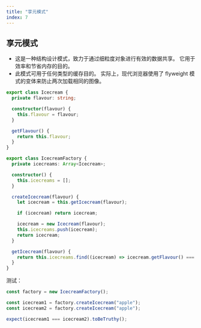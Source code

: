 ```yaml
---
title: "享元模式"
index: 7
---
```


## 享元模式

- 这是一种结构设计模式，致力于通过细粒度对象进行有效的数据共享。 它用于效率和节省内存的目的。
- 此模式可用于任何类型的缓存目的。 实际上，现代浏览器使用了 flyweight 模式的变体来防止两次加载相同的图像。

```ts
export class Icecream {
  private flavour: string;

  constructor(flavour) {
    this.flavour = flavour;
  }

  getFlavour() {
    return this.flavour;
  }
}

export class IcecreamFactory {
  private icecreams: Array<Icecream>;

  constructor() {
    this.icecreams = [];
  }

  createIcecream(flavour) {
    let icecream = this.getIcecream(flavour);

    if (icecream) return icecream;

    icecream = new Icecream(flavour);
    this.icecreams.push(icecream);
    return icecream;
  }

  getIcecream(flavour) {
    return this.icecreams.find((icecream) => icecream.getFlavour() === flavour);
  }
}
```

测试：

```ts
const factory = new IcecreamFactory();

const icecream1 = factory.createIcecream("apple");
const icecream2 = factory.createIcecream("apple");

expect(icecream1 === icecream2).toBeTruthy();
```
